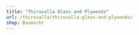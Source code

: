 ```yaml
---
title: "Thiruvalla Glass and Plywoods"
url: /thiruvalla/thiruvalla-glass-and-plywoods/
shop: Baumarkt
---
```

